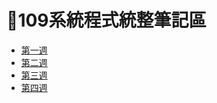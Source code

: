# 📓109系統程式統整筆記區
* [第一週](https://github.com/yichien1019/sp109b/blob/main/my%20note/WEEK1/week1.md)
* [第二週](https://github.com/yichien1019/sp109b/blob/main/my%20note/WEEK2/week2.md)
* [第三週](https://github.com/yichien1019/sp109b/blob/main/my%20note/WEEK3/week3.md)
* [第四週](https://github.com/yichien1019/sp109b/blob/main/my%20note/WEEK4/week4.md)